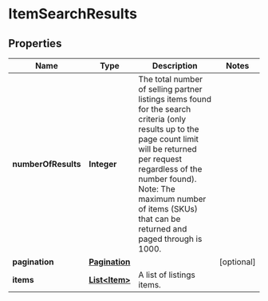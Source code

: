 # ItemSearchResults

## Properties
Name | Type | Description | Notes
------------ | ------------- | ------------- | -------------
**numberOfResults** | **Integer** | The total number of selling partner listings items found for the search criteria (only results up to the page count limit will be returned per request regardless of the number found).  Note: The maximum number of items (SKUs) that can be returned and paged through is 1000. | 
**pagination** | [**Pagination**](Pagination.md) |  |  [optional]
**items** | [**List&lt;Item&gt;**](Item.md) | A list of listings items. | 
